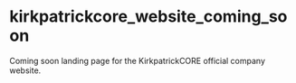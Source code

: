 # kirkpatrickcore_website_coming_soon
Coming soon landing page for the KirkpatrickCORE official company website.
